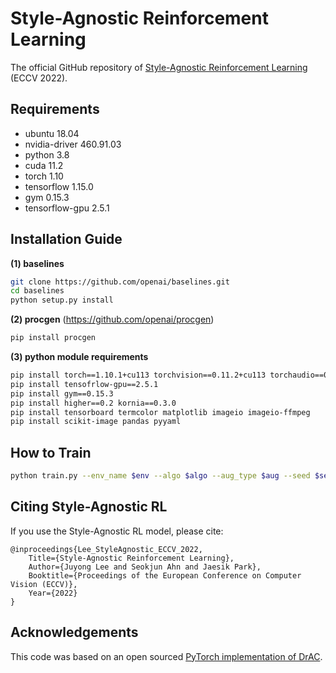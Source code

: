 # Style-Agnostic Reinforcement Learning
The official GitHub repository of [Style-Agnostic Reinforcement Learning](https://arxiv.org/abs/2208.14863) (ECCV 2022). 

## Requirements
- ubuntu 18.04    
- nvidia-driver 460.91.03    
- python 3.8     
- cuda 11.2     
- torch 1.10   
- tensorflow 1.15.0
- gym 0.15.3  
- tensorflow-gpu 2.5.1

## Installation Guide
**(1) baselines**
```bash
git clone https://github.com/openai/baselines.git
cd baselines 
python setup.py install 
```

**(2) procgen** (https://github.com/openai/procgen)
```bash
pip install procgen
```

**(3) python module requirements**
```bash
pip install torch==1.10.1+cu113 torchvision==0.11.2+cu113 torchaudio==0.10.1+cu113 -f https://download.pytorch.org/whl/cu113/torch_stable.html
pip install tensofrlow-gpu==2.5.1 
pip install gym==0.15.3
pip install higher==0.2 kornia==0.3.0
pip install tensorboard termcolor matplotlib imageio imageio-ffmpeg 
pip install scikit-image pandas pyyaml
```

## How to Train
```bash
python train.py --env_name $env --algo $algo --aug_type $aug --seed $seed --gpu_device $gpu
```

## Citing Style-Agnostic RL
If you use the Style-Agnostic RL model, please cite:
```
@inproceedings{Lee_StyleAgnostic_ECCV_2022,
    Title={Style-Agnostic Reinforcement Learning},
    Author={Juyong Lee and Seokjun Ahn and Jaesik Park},
    Booktitle={Proceedings of the European Conference on Computer Vision (ECCV)},
    Year={2022}
}
```

## Acknowledgements 
This code was based on an open sourced [PyTorch implementation of DrAC](https://github.com/rraileanu/auto-drac).
